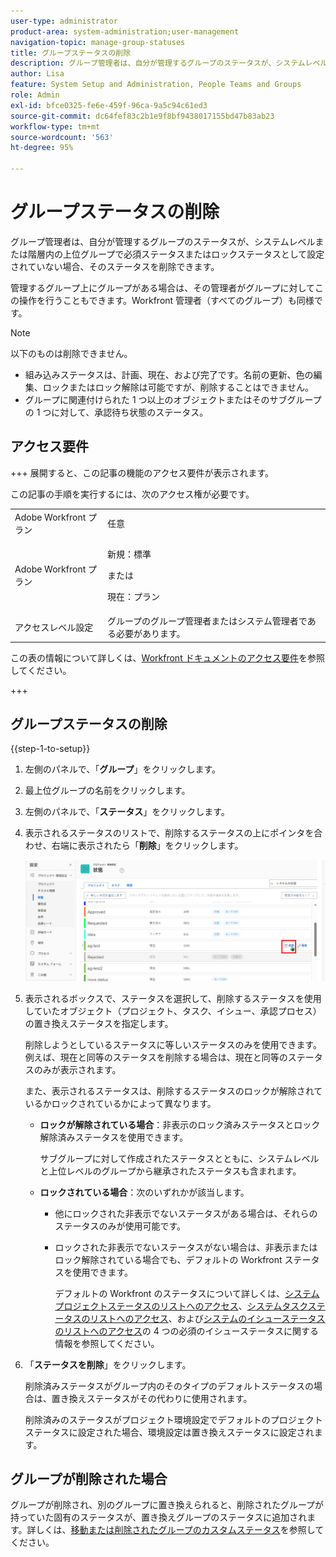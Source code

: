 ```yaml
---
user-type: administrator
product-area: system-administration;user-management
navigation-topic: manage-group-statuses
title: グループステータスの削除
description: グループ管理者は、自分が管理するグループのステータスが、システムレベルまたは階層内の上位グループで必須ステータスまたはロックステータスとして設定されていない場合、そのステータスを削除できます。
author: Lisa
feature: System Setup and Administration, People Teams and Groups
role: Admin
exl-id: bfce0325-fe6e-459f-96ca-9a5c94c61ed3
source-git-commit: dc64fef83c2b1e9f8bf9438017155bd47b83ab23
workflow-type: tm+mt
source-wordcount: '563'
ht-degree: 95%

---
```


# グループステータスの削除

グループ管理者は、自分が管理するグループのステータスが、システムレベルまたは階層内の上位グループで必須ステータスまたはロックステータスとして設定されていない場合、そのステータスを削除できます。

管理するグループ上にグループがある場合は、その管理者がグループに対してこの操作を行うこともできます。Workfront 管理者（すべてのグループ）も同様です。

>[!NOTE]
>
>以下のものは削除できません。
>
>* 組み込みステータスは、計画、現在、および完了です。名前の更新、色の編集、ロックまたはロック解除は可能ですが、削除することはできません。
>* グループに関連付けられた 1 つ以上のオブジェクトまたはそのサブグループの 1 つに対して、承認待ち状態のステータス。

## アクセス要件

+++ 展開すると、この記事の機能のアクセス要件が表示されます。

この記事の手順を実行するには、次のアクセス権が必要です。

<table style="table-layout:auto"> 
 <col> 
 <col> 
 <tbody> 
  <tr> 
   <td role="rowheader">Adobe Workfront プラン</td> 
   <td>任意</td> 
  </tr> 
  <tr> 
  <tr> 
   <td role="rowheader">Adobe Workfront プラン</td> 
   <td><p>新規：標準</p>
       <p>または</p>
       <p>現在：プラン</p></td>
  </tr> 
  </tr> 
  <tr> 
   <td role="rowheader">アクセスレベル設定</td> 
   <td>グループのグループ管理者またはシステム管理者である必要があります。</td>
  </tr> 
 </tbody> 
</table>

この表の情報について詳しくは、[Workfront ドキュメントのアクセス要件](/help/quicksilver/administration-and-setup/add-users/access-levels-and-object-permissions/access-level-requirements-in-documentation.md)を参照してください。

+++

## グループステータスの削除

{{step-1-to-setup}}

1. 左側のパネルで、「**グループ**」をクリックします。
1. 最上位グループの名前をクリックします。
1. 左側のパネルで、「**ステータス**」をクリックします。
1. 表示されるステータスのリストで、削除するステータスの上にポインタを合わせ、右端に表示されたら「**削除**」をクリックします。

   ![](assets/hover-click-delete.jpg)

1. 表示されるボックスで、ステータスを選択して、削除するステータスを使用していたオブジェクト（プロジェクト、タスク、イシュー、承認プロセス）の置き換えステータスを指定します。

   削除しようとしているステータスに等しいステータスのみを使用できます。例えば、現在と同等のステータスを削除する場合は、現在と同等のステータスのみが表示されます。

   また、表示されるステータスは、削除するステータスのロックが解除されているかロックされているかによって異なります。

   * **ロックが解除されている場合**：非表示のロック済みステータスとロック解除済みステータスを使用できます。

     サブグループに対して作成されたステータスとともに、システムレベルと上位レベルのグループから継承されたステータスも含まれます。

   * **ロックされている場合**：次のいずれかが該当します。

      * 他にロックされた非表示でないステータスがある場合は、それらのステータスのみが使用可能です。
      * ロックされた非表示でないステータスがない場合は、非表示またはロック解除されている場合でも、デフォルトの Workfront ステータスを使用できます。

        デフォルトの Workfront のステータスについて詳しくは、[システムプロジェクトステータスのリストへのアクセス](../../../administration-and-setup/customize-workfront/creating-custom-status-and-priority-labels/project-statuses.md)、[システムタスクステータスのリストへのアクセス](../../../administration-and-setup/customize-workfront/creating-custom-status-and-priority-labels/task-statuses.md)、および[システムのイシューステータスのリストへのアクセス](../../../administration-and-setup/customize-workfront/creating-custom-status-and-priority-labels/issue-statuses.md)の 4 つの必須のイシューステータスに関する情報を参照してください。

1. 「**ステータスを削除**」をクリックします。

   削除済みステータスがグループ内のそのタイプのデフォルトステータスの場合は、置き換えステータスがその代わりに使用されます。

   削除済みのステータスがプロジェクト環境設定でデフォルトのプロジェクトステータスに設定された場合、環境設定は置き換えステータスに設定されます。

## グループが削除された場合

グループが削除され、別のグループに置き換えられると、削除されたグループが持っていた固有のステータスが、置き換えグループのステータスに追加されます。詳しくは、[移動または削除されたグループのカスタムステータス](../../../administration-and-setup/manage-groups/manage-group-statuses/custom-statuses-in-group-moved-or-deleted.md)を参照してください。
